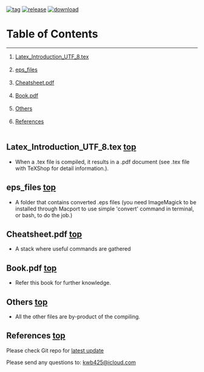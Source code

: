 [![tag][a]][1]
[![release][b]][2]
[![download][c]][3]
# Table of Contents <a name="anchor_main"></a>
---
1. [Latex\_Introduction\_UTF\_8.tex](#anchor_1) <br></br>
2. [eps_files](#anchor_2) <br></br>
3. [Cheatsheet.pdf](#anchor_3) <br></br>
4. [Book.pdf](#anchor_4) <br></br>
5. [Others](#anchor_5) <br></br>
6. [References](#anchor_6) <br></br>

## Latex\_Introduction\_UTF\_8.tex <a name="anchor_1"></a> [top](#anchor_main)
* When a .tex file is compiled, it results in a .pdf document (see .tex file with TeXShop for detail information.).

## eps\_files <a name="anchor_2"></a> [top](#anchor_main)
* A folder that contains converted .eps files (you need ImageMagick to be installed through Macport to use simple 'convert' command in terminal, or bash, to do the job.)

## Cheatsheet.pdf <a name="anchor_3"></a> [top](#anchor_main)
* A stack where useful commands are gathered

## Book.pdf <a name="anchor_4"></a> [top](#anchor_main)
* Refer this book for further knowledge.

## Others <a name="anchor_5"></a> [top](#anchor_main)
* All the other files are by-product of the compiling.

## References <a name="anchor_6"></a> [top](#anchor_main)
Please check Git repo for [latest update][4]

Please send any questions to: <kwb425@icloud.com>

<!--Links to addresses, reference Markdowns-->
[1]: https://github.com/kwb425/Latex_Introduction_TeXShop/tags
[2]: https://github.com/kwb425/Latex_Introduction_TeXShop/releases
[3]: https://github.com/kwb425/Latex_Introduction_TeXShop/releases
[4]: https://github.com/kwb425/Latex_Introduction_TeXShop
<!--Links to images, reference Markdowns-->
[a]: https://img.shields.io/badge/Tag-v1.2-red.svg?style=plastic
[b]: https://img.shields.io/badge/Release-v1.2-green.svg?style=plastic
[c]: https://img.shields.io/badge/Download-Click-blue.svg?style=plastic